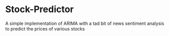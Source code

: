 # Stock-Predictor
A simple implementation of ARIMA with a tad bit of news sentiment analysis to predict the prices of various stocks 
